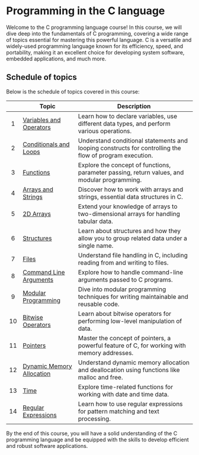 # Programming in the C language
Welcome to the C programming language course! In this course, we will dive deep into the fundamentals of C programming, covering a wide range of topics essential for mastering this powerful language. C is a versatile and widely-used programming language known for its efficiency, speed, and portability, making it an excellent choice for developing system software, embedded applications, and much more.

## Schedule of topics
Below is the schedule of topics covered in this course:

|   | Topic                                     | Description                                                                                      |
|:-:|-------------------------------------------|--------------------------------------------------------------------------------------------------|
| 1 | [Variables and Operators](projects/pj01) | Learn how to declare variables, use different data types, and perform various operations.        |
| 2 | [Conditionals and Loops](projects/pj02)  | Understand conditional statements and looping constructs for controlling the flow of program execution. |
| 3 | [Functions](projects/pj03)               | Explore the concept of functions, parameter passing, return values, and modular programming.    |
| 4 | [Arrays and Strings](projects/pj04)      | Discover how to work with arrays and strings, essential data structures in C.                      |
| 5 | [2D Arrays](projects/pj05)               | Extend your knowledge of arrays to two-dimensional arrays for handling tabular data.              |
| 6 | [Structures](projects/pj06)              | Learn about structures and how they allow you to group related data under a single name.           |
| 7 | [Files](projects/pj07)                   | Understand file handling in C, including reading from and writing to files.                       |
| 8 | [Command Line Arguments](projects/pj08)  | Explore how to handle command-line arguments passed to C programs.                                |
| 9 | [Modular Programming](projects/pj09)     | Dive into modular programming techniques for writing maintainable and reusable code.              |
| 10| [Bitwise Operators](projects/pj10)       | Learn about bitwise operators for performing low-level manipulation of data.                      |
| 11| [Pointers](projects/pj11)                | Master the concept of pointers, a powerful feature of C, for working with memory addresses.       |
| 12| [Dynamic Memory Allocation](projects/pj12)| Understand dynamic memory allocation and deallocation using functions like malloc and free.      |
| 13| [Time](projects/pj13)                    | Explore time-related functions for working with date and time data.                               |
| 14| [Regular Expressions](projects/pj14)     | Learn how to use regular expressions for pattern matching and text processing.                    |

By the end of this course, you will have a solid understanding of the C programming language and be equipped with the skills to develop efficient and robust software applications.
